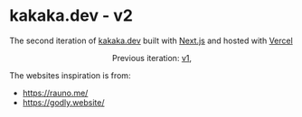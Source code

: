 # kakaka.dev - v2

The second iteration of <a href="https://kakaka.dev" target="_blank">kakaka.dev</a> built with <a href="https://nextjs.org/" target="_blank">Next.js</a> and hosted with <a href="https://vercel.com/" target="_blank">Vercel</a>

<p align="center">
  Previous iteration:
  <a href="https://github.com/Itsnotaka/v1" target="_blank">v1</a>,
</p>

The websites inspiration is from:

- <https://rauno.me/>
- <https://godly.website/>
